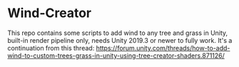 # Wind-Creator
This repo contains some scripts to add wind to any tree and grass in Unity, built-in render pipeline only, needs Unity 2019.3 or newer to fully work.
It's a continuation from this thread: https://forum.unity.com/threads/how-to-add-wind-to-custom-trees-grass-in-unity-using-tree-creator-shaders.871126/
